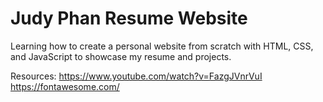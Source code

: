 # Judy Phan Resume Website

Learning how to create a personal website from scratch with HTML, CSS, and JavaScript to showcase my resume and projects.

Resources:
https://www.youtube.com/watch?v=FazgJVnrVuI
https://fontawesome.com/

